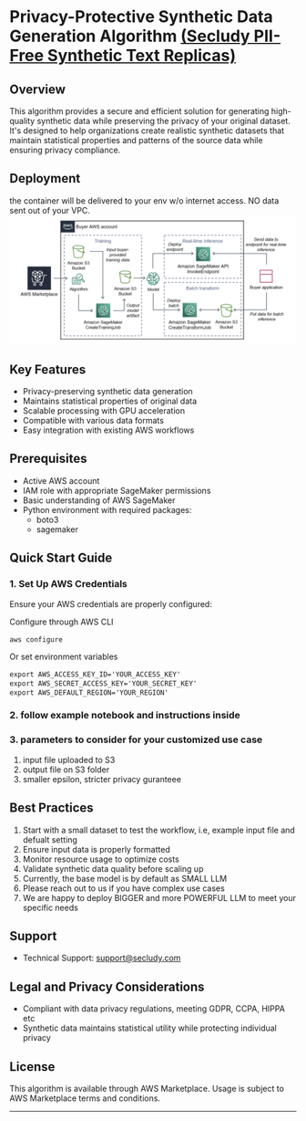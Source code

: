 # Privacy-Protective Synthetic Data Generation Algorithm [(Secludy PII-Free Synthetic Text Replicas)](https://aws.amazon.com/marketplace/pp/prodview-2nwsnaa5zuqce)

## Overview
This algorithm provides a secure and efficient solution for generating high-quality synthetic data while preserving the privacy of your original dataset. It's designed to help organizations create realistic synthetic datasets that maintain statistical properties and patterns of the source data while ensuring privacy compliance.

## Deployment 
the container will be delivered to your env w/o internet access. NO data sent out of your VPC. 
![image.png](asset/image.png)

## Key Features
- Privacy-preserving synthetic data generation
- Maintains statistical properties of original data
- Scalable processing with GPU acceleration
- Compatible with various data formats
- Easy integration with existing AWS workflows

## Prerequisites
- Active AWS account
- IAM role with appropriate SageMaker permissions
- Basic understanding of AWS SageMaker
- Python environment with required packages:
  - boto3
  - sagemaker

## Quick Start Guide

### 1. Set Up AWS Credentials
Ensure your AWS credentials are properly configured:

Configure through AWS CLI
```
aws configure
```
Or set environment variables
```
export AWS_ACCESS_KEY_ID='YOUR_ACCESS_KEY'
export AWS_SECRET_ACCESS_KEY='YOUR_SECRET_KEY'
export AWS_DEFAULT_REGION='YOUR_REGION'
```
### 2. follow example notebook and instructions inside

### 3. parameters to consider for your customized use case
1. input file uploaded to S3
2. output file on S3 folder
3. smaller epsilon, stricter privacy guranteee
   

## Best Practices
1. Start with a small dataset to test the workflow, i.e, example input file and defualt setting
2. Ensure input data is properly formatted
3. Monitor resource usage to optimize costs
4. Validate synthetic data quality before scaling up
5. Currently, the base model is by default as SMALL LLM
6. Please reach out to us if you have complex use cases
7. We are happy to deploy BIGGER and more POWERFUL LLM to meet your specific needs

## Support
- Technical Support: support@secludy.com


## Legal and Privacy Considerations
- Compliant with data privacy regulations, meeting GDPR, CCPA, HIPPA etc
- Synthetic data maintains statistical utility while protecting individual privacy

## License
This algorithm is available through AWS Marketplace. Usage is subject to AWS Marketplace terms and conditions.

---
